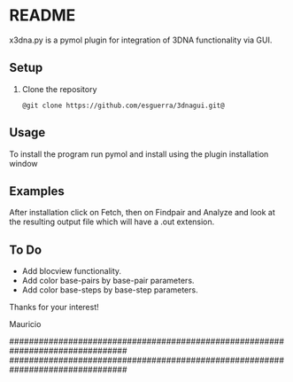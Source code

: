 README
======

x3dna.py is a pymol plugin for integration of 3DNA functionality via GUI.

Setup
-----

1. Clone the repository

       @git clone https://github.com/esguerra/3dnagui.git@

Usage
-----

To install the program run pymol and install using the plugin installation
window


Examples
--------

After installation click on Fetch, then on Findpair and Analyze and look at
the resulting output file which will have a .out extension.

To Do
-----

* Add blocview functionality.
* Add color base-pairs by base-pair parameters.
* Add color base-steps by base-step parameters.

Thanks for your interest!

Mauricio

################################################################################
################################################################################

